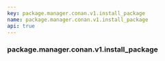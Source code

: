 ```yaml
---
key: package.manager.conan.v1.install_package
name: package.manager.conan.v1.install_package
api: true
---
```


### package.manager.conan.v1.install_package
